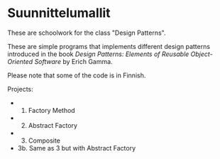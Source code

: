 # Suunnittelumallit
These are schoolwork for the class "Design Patterns". 

These are simple programs that implements different design patterns introduced in the book _Design Patterns: Elements of Reusable Object-Oriented Software_ by Erich Gamma.

Please note that some of the code is in Finnish.

Projects:
- 1. Factory Method
- 2. Abstract Factory
- 3. Composite
- 3b. Same as 3 but with Abstract Factory
